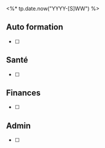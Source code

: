 

<%*
tp.date.now("YYYY-[S]WW")
%>


## Auto formation

- [ ] 

## Santé

- [ ] 

## Finances

- [ ] 

## Admin 

- [ ] 
